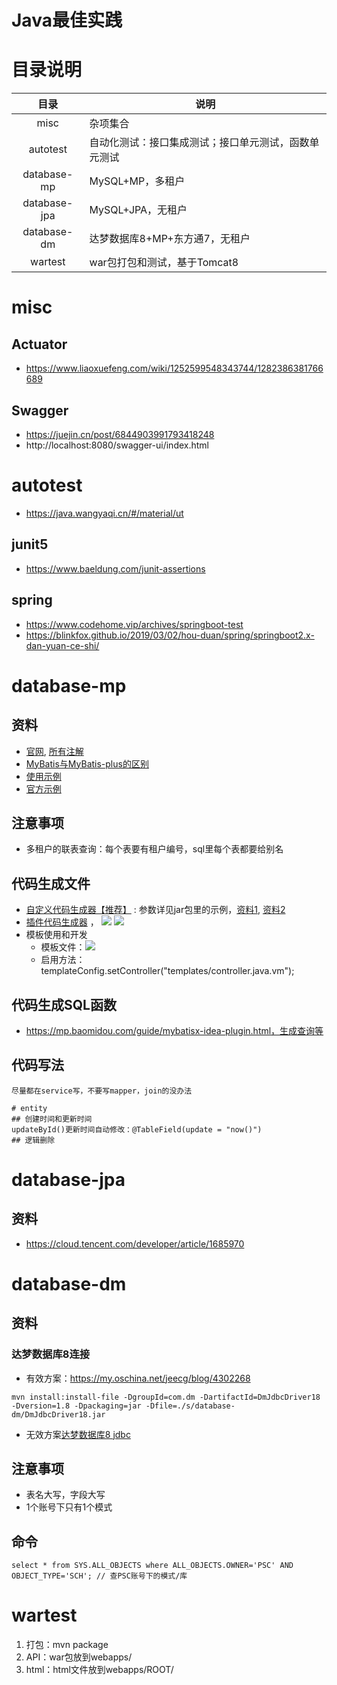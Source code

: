 # Java最佳实践

# 目录说明

| 目录 | 说明 |
| :-: | - |
| misc | 杂项集合 |
| autotest | 自动化测试：接口集成测试；接口单元测试，函数单元测试 |
| database-mp | MySQL+MP，多租户 |
| database-jpa | MySQL+JPA，无租户 |
| database-dm | 达梦数据库8+MP+东方通7，无租户 |
| wartest | war包打包和测试，基于Tomcat8 |

# misc
## Actuator
* https://www.liaoxuefeng.com/wiki/1252599548343744/1282386381766689

## Swagger
* https://juejin.cn/post/6844903991793418248
* http://localhost:8080/swagger-ui/index.html

# autotest
* https://java.wangyaqi.cn/#/material/ut

## junit5
* https://www.baeldung.com/junit-assertions

## spring
* https://www.codehome.vip/archives/springboot-test
* https://blinkfox.github.io/2019/03/02/hou-duan/spring/springboot2.x-dan-yuan-ce-shi/

# database-mp
## 资料
* [官网](https://mp.baomidou.com/guide/quick-start.html), [所有注解](https://mp.baomidou.com/guide/annotation.html#tablename)
* [MyBatis与MyBatis-plus的区别](https://www.jianshu.com/p/8556c8468241)
* [使用示例](https://www.cnblogs.com/l-y-h/p/12859477.html)
* [官方示例](https://gitee.com/baomidou/mybatis-plus-samples)

## 注意事项
* 多租户的联表查询：每个表要有租户编号，sql里每个表都要给别名

## 代码生成文件
* [自定义代码生成器【推荐】](https://gitee.com/qiya365/longquan/code.generator) : 参数详见jar包里的示例，[资料1](https://mp.baomidou.com/guide/generator.html), [资料2](https://juejin.cn/post/6844904190683119629)
* [插件代码生成器](https://mp.baomidou.com/guide/mybatisx-idea-plugin.html) ， ![](./s/database-mp/codegenerator.png)
![](./s/database-mp/codegenerator.png)
* 模板使用和开发
    * 模板文件：![](./s/database-mp/tpl.png)
    * 启用方法：templateConfig.setController("templates/controller.java.vm");

## 代码生成SQL函数
* https://mp.baomidou.com/guide/mybatisx-idea-plugin.html，生成查询等

## 代码写法
```
尽量都在service写，不要写mapper，join的没办法

# entity
## 创建时间和更新时间
updateById()更新时间自动修改：@TableField(update = "now()")
## 逻辑删除
```

# database-jpa
## 资料
* https://cloud.tencent.com/developer/article/1685970

# database-dm
## 资料
### 达梦数据库8连接
* 有效方案：https://my.oschina.net/jeecg/blog/4302268
```
mvn install:install-file -DgroupId=com.dm -DartifactId=DmJdbcDriver18 -Dversion=1.8 -Dpackaging=jar -Dfile=./s/database-dm/DmJdbcDriver18.jar
```
* 无效方案[达梦数据库8 jdbc](https://gitee.com/fuile/dameng/blob/master/repository-%E8%BE%BE%E6%A2%A68maven.zip)

## 注意事项
* 表名大写，字段大写
* 1个账号下只有1个模式

## 命令
```
select * from SYS.ALL_OBJECTS where ALL_OBJECTS.OWNER='PSC' AND OBJECT_TYPE='SCH'; // 查PSC账号下的模式/库

```

# wartest
1. 打包：mvn package
1. API：war包放到webapps/
1. html：html文件放到webapps/ROOT/
